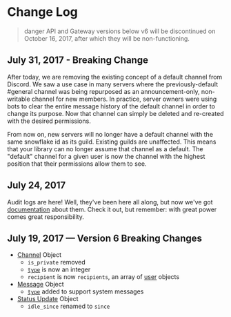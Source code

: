 # Change Log

>danger
>API and Gateway versions below v6 will be discontinued on October 16, 2017, after which they will be non-functioning.

## July 31, 2017 - Breaking Change

After today, we are removing the existing concept of a default channel from Discord. We saw a use case in many servers where the previously-default #general channel was being repurposed as an announcement-only, non-writable channel for new members. In practice, server owners were using bots to clear the entire message history of the default channel in order to change its purpose. Now that channel can simply be deleted and re-created with the desired permissions.

From now on, new servers will no longer have a default channel with the same snowflake id as its guild. Existing guilds are unaffected. This means that your library can no longer assume that channel as a default. The "default" channel for a given user is now the channel with the highest position that their permissions allow them to see.

## July 24, 2017

Audit logs are here! Well, they've been here all along, but now we've got [documentation](#DOCS_AUDIT_LOG/audit-logs) about them. Check it out, but remember: with great power comes great responsibility.

## July 19, 2017 — Version 6 Breaking Changes

* [Channel](#DOCS_CHANNEL/channel-object) Object
  * `is_private` removed
  * [`type`](#DOCS_CHANNEL/channel-object-channel-types) is now an integer
  * `recipient` is now `recipients`, an array of [user](#DOCS_USER/user-object) objects
* [Message](#DOCS_CHANNEL/message-object) Object
  * [`type`](#DOCS_CHANNEL/message-object-message-types) added to support system messages
* [Status Update](#DOCS_GATEWAY/gateway-status-update-gateway-status-update-structure) Object
  * `idle_since` renamed to `since`
